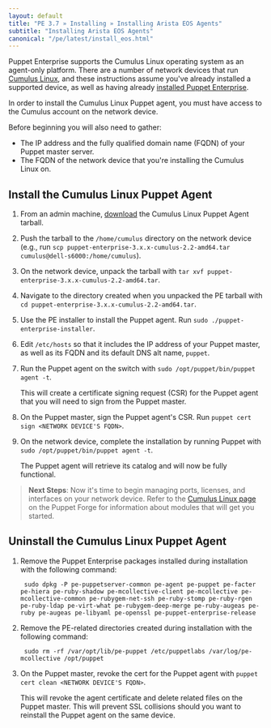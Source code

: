 ```yaml
---
layout: default
title: "PE 3.7 » Installing » Installing Arista EOS Agents"
subtitle: "Installing Arista EOS Agents"
canonical: "/pe/latest/install_eos.html"
---
```


Puppet Enterprise supports the Cumulus Linux operating system as an agent-only platform. There are a number of network devices that run [Cumulus Linux](http://cumulusnetworks.com/support/linux-hardware-compatibility-list/), and these instructions assume you've already installed a supported device, as well as having already [installed Puppet Enterprise](./install_basic.html).

In order to install the Cumulus Linux Puppet agent, you must have access to the Cumulus account on the network device.

Before beginning you will also need to gather:

- The IP address and the fully qualified domain name (FQDN) of your Puppet master server.
- The FQDN of the network device that you're installing the Cumulus Linux on. 

## Install the Cumulus Linux Puppet Agent

1. From an admin machine, [download][downloadpe] the Cumulus Linux Puppet Agent tarball. 
2. Push the tarball to the `/home/cumulus` directory on the network device (e.g., run `scp puppet-enterprise-3.x.x-cumulus-2.2-amd64.tar cumulus@dell-s6000:/home/cumulus`).  
3. On the network device, unpack the tarball with `tar xvf puppet-enterprise-3.x.x-cumulus-2.2-amd64.tar`.
4. Navigate to the directory created when you unpacked the PE tarball with `cd puppet-enterprise-3.x.x-cumulus-2.2-amd64.tar`.
4. Use the PE installer to install the Puppet agent. Run `sudo ./puppet-enterprise-installer`.
5. Edit `/etc/hosts` so that it includes the IP address of your Puppet master, as well as its FQDN and its default DNS alt name, `puppet`.
6. Run the Puppet agent on the switch with `sudo /opt/puppet/bin/puppet agent -t`. 

   This will create a certificate signing request (CSR) for the Puppet agent that you will need to sign from the Puppet master. 

7. On the Puppet master, sign the Puppet agent's CSR. Run `puppet cert sign <NETWORK DEVICE'S FQDN>`. 
8. On the network device, complete the installation by running Puppet with `sudo /opt/puppet/bin/puppet agent -t`.

   The Puppet agent will retrieve its catalog and will now be fully functional.
   
> **Next Steps**: Now it's time to begin managing ports, licenses, and interfaces on your network device. Refer to the [Cumulus Linux page](https://forge.puppetlabs.com/cumuluslinux/) on the Puppet Forge for information about modules that will get you started. 
   
## Uninstall the Cumulus Linux Puppet Agent

1. Remove the Puppet Enterprise packages installed during installation with the following command:

        sudo dpkg -P pe-puppetserver-common pe-agent pe-puppet pe-facter pe-hiera pe-ruby-shadow pe-mcollective-client pe-mcollective pe-mcollective-common pe-rubygem-net-ssh pe-ruby-stomp pe-ruby-rgen pe-ruby-ldap pe-virt-what pe-rubygem-deep-merge pe-ruby-augeas pe-ruby pe-augeas pe-libyaml pe-openssl pe-puppet-enterprise-release 

2. Remove the PE-related directories created during installation with the following command:

        sudo rm -rf /var/opt/lib/pe-puppet /etc/puppetlabs /var/log/pe-mcollective /opt/puppet
      
3. On the Puppet master, revoke the cert for the Puppet agent with `puppet cert clean <NETWORK DEVICE'S FQDN>`. 

   This will revoke the agent certificate and delete related files on the Puppet master. This will prevent SSL collisions should you want to reinstall the Puppet agent on the same device. 



    






























[downloadpe]: https://puppetlabs.com/download-puppet-enterprise-all

